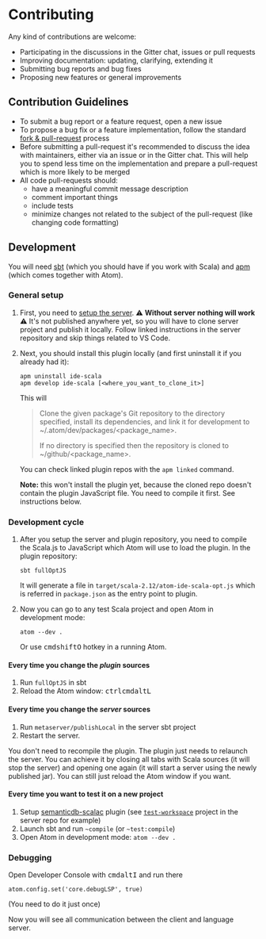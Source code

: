 # Contributing

Any kind of contributions are welcome:
* Participating in the discussions in the Gitter chat, issues or pull requests
* Improving documentation: updating, clarifying, extending it
* Submitting bug reports and bug fixes
* Proposing new features or general improvements

## Contribution Guidelines

* To submit a bug report or a feature request, open a new issue
* To propose a bug fix or a feature implementation, follow the standard [fork & pull-request](https://help.github.com/articles/about-pull-requests) process
* Before submitting a pull-request it's recommended to discuss the idea with maintainers, either via an issue or in the Gitter chat. This will help you to spend less time on the implementation and prepare a pull-request which is more likely to be merged
* All code pull-requests should:
    - have a meaningful commit message description
    - comment important things
    - include tests
    - minimize changes not related to the subject of the pull-request (like changing code formatting)

## Development

You will need [sbt](http://www.scala-sbt.org/download.html) (which you should have if you work with Scala) and [apm](https://github.com/atom/apm) (which comes together with Atom).

### General setup

1. First, you need to [setup the server](https://github.com/scalameta/language-server/blob/master/CONTRIBUTING.md). ⚠️ **Without server nothing will work** ⚠️
    It's not published anywhere yet, so you will have to clone server project and publish it locally. Follow linked instructions in the server repository and skip things related to VS Code.

2. Next, you should install this plugin locally (and first uninstall it if you already had it):

    ```
    apm uninstall ide-scala
    apm develop ide-scala [<where_you_want_to_clone_it>]
    ```

    This will

    > Clone the given package's Git repository to the directory specified, install its dependencies, and link it for development to ~/.atom/dev/packages/<package_name>.
    >
    > If no directory is specified then the repository is cloned to ~/github/<package_name>.

    You can check linked plugin repos with the `apm linked` command.

    **Note:** this won't install the plugin yet, because the cloned repo doesn't contain the plugin JavaScript file. You need to compile it first. See instructions below.

### Development cycle

1. After you setup the server and plugin repository, you need to compile the Scala.js to JavaScript which Atom will use to load the plugin. In the plugin repository:

    ```
    sbt fullOptJS
    ```

    It will generate a file in `target/scala-2.12/atom-ide-scala-opt.js` which is referred in `package.json` as the entry point to plugin.

2. Now you can go to any test Scala project and open Atom in development mode:

    ```
    atom --dev .
    ```

    Or use <kbd>cmd</kbd><kbd>shift</kbd><kbd>O</kbd> hotkey in a running Atom.

#### Every time you change the _plugin_ sources

1. Run `fullOptJS` in sbt
2. Reload the Atom window: <kbd>ctrl</kbd><kbd>cmd</kbd><kbd>alt</kbd><kbd>L</kbd>

#### Every time you change the _server_ sources

1. Run `metaserver/publishLocal` in the server sbt project
2. Restart the server.

You don't need to recompile the plugin. The plugin just needs to relaunch the server. You can achieve it by closing all tabs with Scala sources (it will stop the server) and opening one again (it will start a server using the newly published jar). You can still just reload the Atom window if you want.

#### Every time you want to test it on a new project

1. Setup [semanticdb-scalac](http://scalameta.org/tutorial/#sbt) plugin (see [`test-workspace`](https://github.com/scalameta/language-server/blob/master/test-workspace/build.sbt) project in the server repo for example)
2. Launch sbt and run `~compile` (or `~test:compile`)
3. Open Atom in development mode: `atom --dev .`


### Debugging

Open Developer Console with <kbd>cmd</kbd><kbd>alt</kbd><kbd>I</kbd>  and run there

```
atom.config.set('core.debugLSP', true)
```
(You need to do it just once)

Now you will see all communication between the client and language server.

